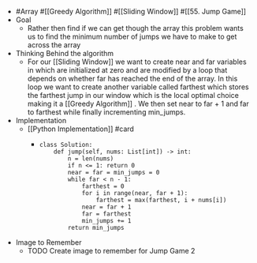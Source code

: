 - #Array #[[Greedy Algorithm]] #[[Sliding Window]] #[[55. Jump Game]]
- Goal
	- Rather then find if we can get though the array this problem wants us to find the minimum number of jumps we have to make to get across the array
- Thinking Behind the algorithm
	- For our [[Sliding Window]] we want to create near and far variables in which are initialized at zero and are modified by a loop that depends on whether far has reached the end of the array. In this loop we want to create another variable called farthest which stores the farthest jump in our window which is the local optimal choice making it a [[Greedy Algorithm]] . We then set near to far + 1 and far to farthest while finally incrementing min_jumps.
- Implementation
	- [[Python Implementation]] #card
		- ```
		  class Solution:
		      def jump(self, nums: List[int]) -> int:
		          n = len(nums)
		          if n <= 1: return 0
		          near = far = min_jumps = 0
		          while far < n - 1:
		              farthest = 0
		              for i in range(near, far + 1):
		                  farthest = max(farthest, i + nums[i])
		              near = far + 1
		              far = farthest
		              min_jumps += 1
		          return min_jumps
		  
		  ```
- Image to Remember
	- TODO Create image to remember for Jump Game 2